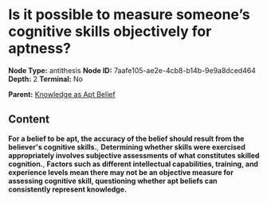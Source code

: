 # Is it possible to measure someone’s cognitive skills objectively for aptness?

**Node Type:** antithesis
**Node ID:** 7aafe105-ae2e-4cb8-b14b-9e9a8dced464
**Depth:** 2
**Terminal:** No

**Parent:** [Knowledge as Apt Belief](knowledge-as-apt-belief.md)

## Content

**For a belief to be apt, the accuracy of the belief should result from the believer's cognitive skills.**, **Determining whether skills were exercised appropriately involves subjective assessments of what constitutes skilled cognition.**, **Factors such as different intellectual capabilities, training, and experience levels mean there may not be an objective measure for assessing cognitive skill, questioning whether apt beliefs can consistently represent knowledge.**
